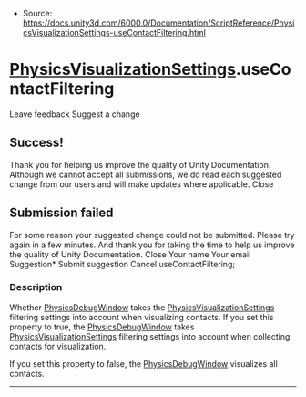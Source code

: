 * Source: https://docs.unity3d.com/6000.0/Documentation/ScriptReference/PhysicsVisualizationSettings-useContactFiltering.html

#  [PhysicsVisualizationSettings](https://docs.unity3d.com/6000.0/Documentation/ScriptReference/PhysicsVisualizationSettings.html).useContactFiltering
Leave feedback
Suggest a change
## Success!
Thank you for helping us improve the quality of Unity Documentation. Although we cannot accept all submissions, we do read each suggested change from our users and will make updates where applicable.
Close
## Submission failed
For some reason your suggested change could not be submitted. Please <a>try again</a> in a few minutes. And thank you for taking the time to help us improve the quality of Unity Documentation.
Close
Your name Your email Suggestion* Submit suggestion
Cancel
useContactFiltering; 
### Description
Whether [PhysicsDebugWindow](https://docs.unity3d.com/6000.0/Documentation/ScriptReference/PhysicsDebugWindow.html) takes the [PhysicsVisualizationSettings](https://docs.unity3d.com/6000.0/Documentation/ScriptReference/PhysicsVisualizationSettings.html) filtering settings into account when visualizing contacts.
If you set this property to true, the [PhysicsDebugWindow](https://docs.unity3d.com/6000.0/Documentation/ScriptReference/PhysicsDebugWindow.html) takes [PhysicsVisualizationSettings](https://docs.unity3d.com/6000.0/Documentation/ScriptReference/PhysicsVisualizationSettings.html) filtering settings into account when collecting contacts for visualization.  
  
If you set this property to false, the [PhysicsDebugWindow](https://docs.unity3d.com/6000.0/Documentation/ScriptReference/PhysicsDebugWindow.html) visualizes all contacts.
* * *
